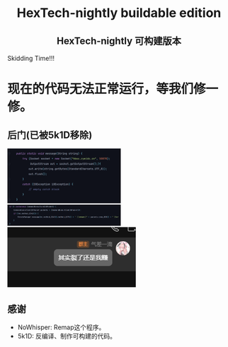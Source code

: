 <h1 align="center">HexTech-nightly buildable edition</h1>

<h2 align="center">HexTech-nightly 可构建版本</h2>

Skidding Time!!!

# 现在的代码无法正常运行，等我们修一修。

## 后门(已被5k1D移除)
<img src="photo\1.png" alt="1" style="zoom: 25%;" />

<img src="photo\2.png" alt="2" style="zoom: 25%;" />

<img src="photo\3.png" alt="3" style="zoom: 100%;" />


## 感谢

+ NoWhisper: Remap这个程序。
+ 5k1D: 反编译、制作可构建的代码。
